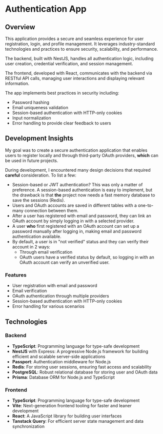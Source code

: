# Authentication App

## Overview

This application provides a secure and seamless experience for user registration, login, and profile management. It leverages industry-standard technologies and practices to ensure security, scalability, and performance.

The backend, built with NestJS, handles all authentication logic, including user creation, credential verification, and session management.

The frontend, developed with React, communicates with the backend via RESTful API calls, managing user interactions and displaying relevant information.

The app implements best practices in security including:

- Password hashing
- Email uniqueness validation
- Session-based authentication with HTTP-only cookies
- Input normalization
- Error handling to provide clear feedback to users

## Development Insights

My goal was to create a secure authentication application that enables users to register locally and through third-party OAuth providers, **which** can be used in future projects.

During development, I encountered many design decisions that required **careful** consideration. To list a few:

- Session-based or JWT authentication? This was only a matter of preference. A session-based authentication is easy to implement, but the drawback is that **the** project now needs a fast memory database to save the sessions (Redis).
- Users and OAuth accounts are saved in different tables with a one-to-many connection between them.
- After a user has registered with email and password, they can link an OAuth account by simply logging in with a selected provider.
- A user **who** first registered with an OAuth account can set up a password manually after logging in, making email and password authentication available.
- By default, a user is in "not verified" status and they can verify their account in 2 ways:
  - Through email verification
  - OAuth users have a verified status by default, so logging in with an OAuth account can verify an unverified user.

### Features

- User registration with email and password
- Email verification
- OAuth authentication through multiple providers
- Session-based authentication with HTTP-only cookies
- Error handling for various scenarios

## Technologies

### Backend

- **TypeScript**: Programming language for type-safe development
- **NestJS** with Express: A progressive Node.js framework for building efficient and scalable server-side applications
- **Passport**: Authentication middleware for Node.js
- **Redis**: For storing user sessions, ensuring fast access and scalability
- **PostgreSQL**: Robust relational database for storing user and OAuth data
- **Prisma**: Database ORM for Node.js and TypeScript

### Frontend

- **TypeScript**: Programming language for type-safe development
- **Vite**: Next-generation frontend tooling for faster and leaner development
- **React**: A JavaScript library for building user interfaces
- **Tanstack Query**: For efficient server state management and data synchronization
